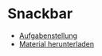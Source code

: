 # Snackbar

-   [Aufgabenstellung](./material/public/task)
-   [Material herunterladen](./material)
